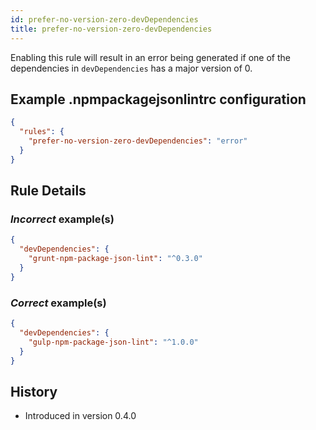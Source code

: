 ```yaml
---
id: prefer-no-version-zero-devDependencies
title: prefer-no-version-zero-devDependencies
---
```


Enabling this rule will result in an error being generated if one of the dependencies in `devDependencies` has a major version of 0.

## Example .npmpackagejsonlintrc configuration

```json
{
  "rules": {
    "prefer-no-version-zero-devDependencies": "error"
  }
}
```

## Rule Details

### *Incorrect* example(s)

```json
{
  "devDependencies": {
    "grunt-npm-package-json-lint": "^0.3.0"
  }
}
```

### *Correct* example(s)

```json
{
  "devDependencies": {
    "gulp-npm-package-json-lint": "^1.0.0"
  }
}
```

## History

* Introduced in version 0.4.0
